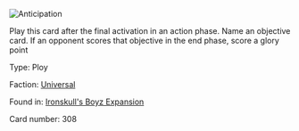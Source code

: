 
![Anticipation](https://warhammerunderworlds.com/wp-content/uploads/sites/6/2017/12/308_ENG-Anticipation.png)

Play this card after the final activation in an action phase. Name an objective card. If an opponent scores that objective in the end phase, score a glory point

Type: Ploy

Faction: [Universal](/factions/universal.md)

Found in: [Ironskull's Boyz Expansion](/locations/ironskulls-boyz-expansion.md)

Card number: 308
